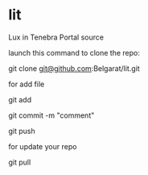 lit
====

Lux in Tenebra Portal source

launch this command to clone the repo:

git clone git@github.com:Belgarat/lit.git


for add file

git add <filename>

git commit -m "comment"

git push


for update your repo

git pull

